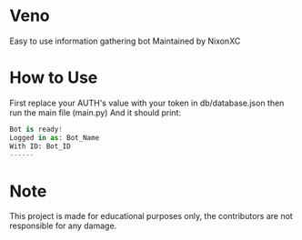 # Veno

Easy to use information gathering bot
Maintained by NixonXC

# How to Use

First replace your AUTH's value with your token in db/database.json
then run the main file (main.py)
And it should print:
```py
Bot is ready!
Logged in as: Bot_Name
With ID: Bot_ID
------
```

# Note

This project is made for educational purposes only, the contributors are not responsible for any damage.
